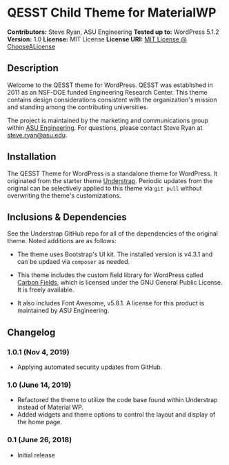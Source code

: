 # QESST Child Theme for MaterialWP

**Contributors:** Steve Ryan, ASU Engineering
**Tested up to:** WordPress 5.1.2
**Version:** 1.0
**License:** MIT License
**License URI:** [MIT License @ ChooseALicense](https://choosealicense.com/licenses/mit/)

## Description

Welcome to the QESST theme for WordPress. QESST was established in 2011 as an NSF-DOE funded Engineering Research Center. This theme contains design considerations consistent with the organization's mission and standing among the contributing universities.

The project is maintained by the marketing and communications group within [ASU Engineering](https://comm.engineering.asu.edu). For questions, please contact Steve Ryan at steve.ryan@asu.edu.

## Installation

The QESST Theme for WordPress is a standalone theme for WordPress. It originated from the starter theme [Understrap](https://github.com/understrap/understrap). Periodic updates from the original can be selectively applied to this theme via `git pull` without overwriting the theme's customizations.

## Inclusions & Dependencies

See the Understrap GitHub repo for all of the dependencies of the original theme. Noted additions are as follows:

- The theme uses Bootstrap's UI kit. The installed version is v4.3.1 and can be updaed via `composer` as needed.

- This theme includes the custom field library for WordPress called [Carbon Fields](https://carbonfields.net), which is licensed under the GNU General Public License. It is freely available.

- It also includes Font Awesome, v5.8.1. A license for this product is maintained by ASU Engineering.

## Changelog

### 1.0.1 (Nov 4, 2019)

- Applying automated security updates from GitHub.

### 1.0 (June 14, 2019)

- Refactored the theme to utilize the code base found within Understrap instead of Material WP.
- Added widgets and theme options to control the layout and display of the home page.

### 0.1 (June 26, 2018)

- Initial release
